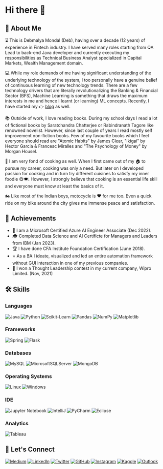 # Hi there 👋

## 🚀 About Me

⌛ This is Debmalya Mondal (Deb), having over a decade (12 years) of experience in Fintech industry. I have served many roles starting from QA Lead to back-end Java developer and currently executing my responsibilities as Technical Business Analyst specialized in Capital Markets, Wealth Management domain.

💻 While my role demands of me having significant understanding of the underlying technology of the system, I too personally have a genuine belief of continuous learning of new technology trends. There are a few technology drivers that are literally revolutionalizing the Banking & Financial Sector (BFS), Machine Learning is something that draws the maximum interests in me and hence I learnt (or learning) ML concepts. Recently, I have started my 👉 [blog](https://medium.com/@wetechfin) as well.

📚 Outside of work, I love reading books. During my school days I read a lot of fictional books by Saratchandra Chatterjee or Rabindranath Tagore like renowned novelist. However, since last couple of years I read mostly self improvement non-fiction books. Few of my favourite books which I feel everyone should read are "Atomic Habits" by James Clear, "Ikigai" by Hector Garcia & Francesc Miralles and "The Psychology of Money" by Morgan Housel.

🍲 I am very fond of cooking as well. When I first came out of my 🏠 to pursue my career, cooking was only a need. But later on I developed passion for cooking and in turn try different cuisines to satisfy my inner foodie 😋🍽️. However, I strongly believe that cooking is an essential life skill and everyone must know at least the basics of it.

🏍️ Like most of the Indian boys, motocycle is ❤️ for me too. Even a quick ride on my bike around the city gives me immense peace and satisfaction.

## 🏅 Achievements

- 👑 I am a Microsoft Certified Azure AI Engineer Associate (Dec 2022).
- 🎓 Completed Data Science and AI Certificte for Managers and Leaders from IBM (Jan 2023).
- 🏆 I have done CFA Institute Foundation Certification (June 2018).
- ⭐ As a BA I ideate, visualized and led an entire automation framework without GUI interaction in one of my previous companies.
- 🥇 I won a Thought Leadership contest in my current company, Wipro Limited. (Nov, 2021)

## 🛠️ Skills

### Languages

![Java](https://img.shields.io/badge/java-%23ED8B00.svg?style=for-the-badge&logo=java&logoColor=white) ![Python](https://img.shields.io/badge/python-3670A0?style=for-the-badge&logo=python&logoColor=ffdd54) ![Scikit-Learn](https://img.shields.io/badge/scikit_learn-F7931E?style=for-the-badge&logo=scikit-learn&logoColor=white) 
![Pandas](https://img.shields.io/badge/pandas-%23150458.svg?style=for-the-badge&logo=pandas&logoColor=white) ![NumPy](https://img.shields.io/badge/numpy-%23013243.svg?style=for-the-badge&logo=numpy&logoColor=white) 
![Matplotlib](https://img.shields.io/badge/Matplotlib-%23ffffff.svg?style=for-the-badge&logo=Matplotlib&logoColor=black)

### Frameworks

![Spring](https://img.shields.io/badge/spring-%236DB33F.svg?style=for-the-badge&logo=spring&logoColor=white) ![Flask](https://img.shields.io/badge/Flask-000000?style=for-the-badge&logo=flask&logoColor=white)

### Databases

![MySQL](https://img.shields.io/badge/mysql-%2300f.svg?style=for-the-badge&logo=mysql&logoColor=white) ![MicrosoftSQLServer](https://img.shields.io/badge/Microsoft%20SQL%20Sever-CC2927?style=for-the-badge&logo=microsoft%20sql%20server&logoColor=white) ![MongoDB](https://img.shields.io/badge/MongoDB-%234ea94b.svg?style=for-the-badge&logo=mongodb&logoColor=white)

### Operating Systems

![Linux](https://img.shields.io/badge/Linux-FCC624?style=for-the-badge&logo=linux&logoColor=black) ![Windows](https://img.shields.io/badge/Windows-0078D6?style=for-the-badge&logo=windows&logoColor=white)

### IDE

![Jupyter Notebook](https://img.shields.io/badge/jupyter-%23FA0F00.svg?style=for-the-badge&logo=jupyter&logoColor=white) ![IntelliJ](https://img.shields.io/badge/IntelliJ-000000.svg?style=for-the-badge&logo=intellij-idea&logoColor=white) ![PyCharm](https://img.shields.io/badge/pycharm-143?style=for-the-badge&logo=pycharm&logoColor=black&color=black&labelColor=green) ![Eclipse](https://img.shields.io/badge/Eclipse-FE7A16.svg?style=for-the-badge&logo=Eclipse&logoColor=white)

### Analytics

![Tableau](https://img.shields.io/badge/Tableau-E97627?style=for-the-badge&logo=Tableau&logoColor=white)

## 🔗 Let's Connect

[![Medium](https://img.shields.io/badge/Medium-12100E?style=for-the-badge&logo=medium&logoColor=white)](https://medium.com/@wetechfin) [![LinkedIn](https://img.shields.io/badge/linkedin-%230077B5.svg?style=for-the-badge&logo=linkedin&logoColor=white)](https://www.linkedin.com/in/debmalyamondal/) [![Twitter](https://img.shields.io/badge/Twitter-%231DA1F2.svg?style=for-the-badge&logo=Twitter&logoColor=white)](https://twitter.com/howdy_Deb) [![GitHub](https://img.shields.io/badge/github-%23121011.svg?style=for-the-badge&logo=github&logoColor=white)](https://github.com/debhere)
[![Instagram](https://img.shields.io/badge/Instagram-%23E4405F.svg?style=for-the-badge&logo=Instagram&logoColor=white)](https://www.instagram.com/howdy_deb/) [![Kaggle](https://img.shields.io/badge/Kaggle-035a7d?style=for-the-badge&logo=kaggle&logoColor=white)](https://www.kaggle.com/idebmalya) [![Outlook](https://img.shields.io/badge/Microsoft_Outlook-0078D4?style=for-the-badge&logo=microsoft-outlook&logoColor=white)](mailto:https://github.com/debhere)
